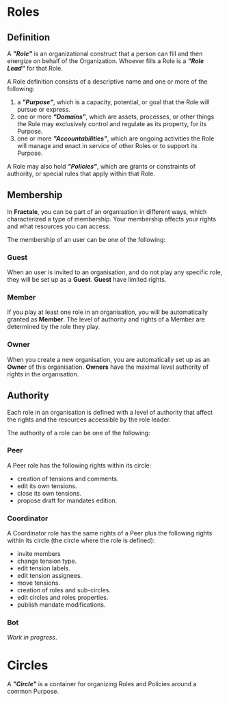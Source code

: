 # Roles

## Definition

A ***"Role"*** is an organizational construct that a person can fill and then energize on behalf of the Organization. Whoever fills a Role is a ***"Role Lead"*** for that Role.

A Role definition consists of a descriptive name and one or more of the following:

1. a ***"Purpose"***, which is a capacity, potential, or goal that the Role will pursue or express.
2. one or more ***"Domains"***, which are assets, processes, or other things the Role may exclusively control and regulate as its property, for its Purpose.
3. one or more ***"Accountabilities"***, which are ongoing activities the Role will manage and enact in service of other Roles or to support its Purpose.

A Role may also hold ***"Policies"***, which are grants or constraints of authority, or special rules that apply within that Role.

## Membership

In **Fractale**, you can be part of an organisation in different ways, which characterized a type of membership. Your membership affects your rights and what resources you can access.  

The membership of an user can be one of the following: 

### Guest

When an user is invited to an organisation, and do not play any specific role, they will be set up as a **Guest**. **Guest** have limited rights.

### Member

If you play at least one role in an organisation, you will be automatically granted as **Member**. The level of authority and rights of a Member are determined by the role they play.

### Owner

When you create a new organisation, you are automatically set up as an **Owner** of this organisation. **Owners** have the maximal level authority of rights in the organisation.

## Authority

Each role in an organisation is defined with a level of authority that affect the rights and the resources accessible by the role leader.  

The authority of a role can be one of the following: 

### Peer

A Peer role has the following rights within its circle:

* creation of tensions and comments.
* edit its own tensions.
* close its own tensions.
* propose draft for mandates edition.

### Coordinator

A Coordinator role has the same rights of a Peer plus the following rights within its circle (the circle where the role is defined):

* invite members
* change tension type.
* edit tension labels.
* edit tension assignees.
* move tensions.
* creation of roles and sub-circles.
* edit circles and roles properties.
* publish mandate modifications.


### Bot

*Work in progress*.



# Circles


A ***"Circle"*** is a container for organizing Roles and Policies around a common Purpose.

